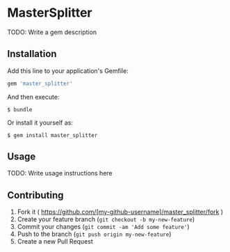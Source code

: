 # MasterSplitter

TODO: Write a gem description

## Installation

Add this line to your application's Gemfile:

```ruby
gem 'master_splitter'
```

And then execute:

    $ bundle

Or install it yourself as:

    $ gem install master_splitter

## Usage

TODO: Write usage instructions here

## Contributing

1. Fork it ( https://github.com/[my-github-username]/master_splitter/fork )
2. Create your feature branch (`git checkout -b my-new-feature`)
3. Commit your changes (`git commit -am 'Add some feature'`)
4. Push to the branch (`git push origin my-new-feature`)
5. Create a new Pull Request
